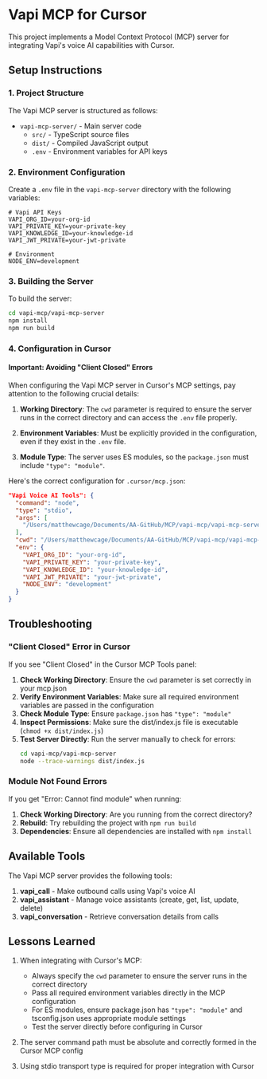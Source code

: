 # Vapi MCP for Cursor

This project implements a Model Context Protocol (MCP) server for integrating Vapi's voice AI capabilities with Cursor.

## Setup Instructions

### 1. Project Structure

The Vapi MCP server is structured as follows:
- `vapi-mcp-server/` - Main server code
  - `src/` - TypeScript source files
  - `dist/` - Compiled JavaScript output
  - `.env` - Environment variables for API keys

### 2. Environment Configuration

Create a `.env` file in the `vapi-mcp-server` directory with the following variables:

```
# Vapi API Keys
VAPI_ORG_ID=your-org-id
VAPI_PRIVATE_KEY=your-private-key
VAPI_KNOWLEDGE_ID=your-knowledge-id
VAPI_JWT_PRIVATE=your-jwt-private

# Environment
NODE_ENV=development
```

### 3. Building the Server

To build the server:

```bash
cd vapi-mcp/vapi-mcp-server
npm install
npm run build
```

### 4. Configuration in Cursor

#### Important: Avoiding "Client Closed" Errors

When configuring the Vapi MCP server in Cursor's MCP settings, pay attention to the following crucial details:

1. **Working Directory**: The `cwd` parameter is required to ensure the server runs in the correct directory and can access the `.env` file properly.

2. **Environment Variables**: Must be explicitly provided in the configuration, even if they exist in the `.env` file.

3. **Module Type**: The server uses ES modules, so the `package.json` must include `"type": "module"`.

Here's the correct configuration for `.cursor/mcp.json`:

```json
"Vapi Voice AI Tools": {
  "command": "node",
  "type": "stdio",
  "args": [
    "/Users/matthewcage/Documents/AA-GitHub/MCP/vapi-mcp/vapi-mcp-server/dist/index.js"
  ],
  "cwd": "/Users/matthewcage/Documents/AA-GitHub/MCP/vapi-mcp/vapi-mcp-server",
  "env": {
    "VAPI_ORG_ID": "your-org-id",
    "VAPI_PRIVATE_KEY": "your-private-key",
    "VAPI_KNOWLEDGE_ID": "your-knowledge-id",
    "VAPI_JWT_PRIVATE": "your-jwt-private",
    "NODE_ENV": "development"
  }
}
```

## Troubleshooting

### "Client Closed" Error in Cursor

If you see "Client Closed" in the Cursor MCP Tools panel:

1. **Check Working Directory**: Ensure the `cwd` parameter is set correctly in your mcp.json
2. **Verify Environment Variables**: Make sure all required environment variables are passed in the configuration
3. **Check Module Type**: Ensure `package.json` has `"type": "module"`
4. **Inspect Permissions**: Make sure the dist/index.js file is executable (`chmod +x dist/index.js`)
5. **Test Server Directly**: Run the server manually to check for errors:
   ```bash
   cd vapi-mcp/vapi-mcp-server
   node --trace-warnings dist/index.js
   ```

### Module Not Found Errors

If you get "Error: Cannot find module" when running:

1. **Check Working Directory**: Are you running from the correct directory?
2. **Rebuild**: Try rebuilding the project with `npm run build`
3. **Dependencies**: Ensure all dependencies are installed with `npm install`

## Available Tools

The Vapi MCP server provides the following tools:

1. **vapi_call** - Make outbound calls using Vapi's voice AI
2. **vapi_assistant** - Manage voice assistants (create, get, list, update, delete)
3. **vapi_conversation** - Retrieve conversation details from calls

## Lessons Learned

1. When integrating with Cursor's MCP:
   - Always specify the `cwd` parameter to ensure the server runs in the correct directory
   - Pass all required environment variables directly in the MCP configuration
   - For ES modules, ensure package.json has `"type": "module"` and tsconfig.json uses appropriate module settings
   - Test the server directly before configuring in Cursor

2. The server command path must be absolute and correctly formed in the Cursor MCP config

3. Using stdio transport type is required for proper integration with Cursor 